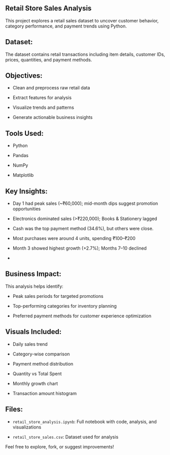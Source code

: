  ## Retail Store Sales Analysis

 
This project explores a retail sales dataset to uncover customer behavior, category performance, and payment trends using Python.

 ##  Dataset:

The dataset contains retail transactions including item details, customer IDs, prices, quantities, and payment methods.

 
##  Objectives:


-  Clean and preprocess raw retail data

-  Extract features for analysis

-  Visualize trends and patterns

-  Generate actionable business insights


##  Tools Used:

 
-  Python

-  Pandas

-  NumPy

-  Matplotlib

 

##  Key Insights:

-  Day 1 had peak sales (~₹60,000); mid-month dips suggest promotion opportunities

-  Electronics dominated sales (>₹220,000); Books & Stationery lagged

-  Cash was the top payment method (34.6%), but others were close.

-  Most purchases were around 4 units, spending ₹100–₹200

-  Month 3 showed highest growth (+2.7%); Months 7–10 declined
-  

 ## Business Impact:

 This analysis helps identify:

- Peak sales periods for targeted promotions

- Top-performing categories for inventory planning

- Preferred payment methods for customer experience optimization


##  Visuals Included:

-  Daily sales trend

-  Category-wise comparison

-  Payment method distribution

-  Quantity vs Total Spent
  
-  Monthly growth chart

-  Transaction amount histogram

 

## Files:

-  `retail_store_analysis.ipynb`: Full notebook with code, analysis, and visualizations

-  `retail_store_sales.csv`: Dataset used for analysis

 

Feel free to explore, fork, or suggest improvements!
